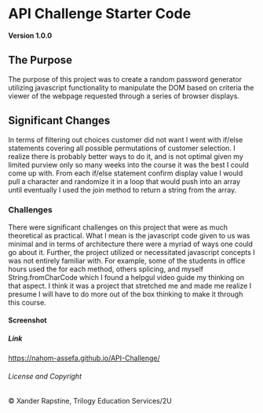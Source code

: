 # API Challenge Starter Code

**Version 1.0.0**

## The Purpose
The purpose of this project was to create a random password generator utilizing javascript functionality to manipulate the DOM based on criteria the viewer of the webpage requested through a series of browser displays.

## Significant Changes
In terms of filtering out choices customer did not want I went with if/else statements covering all possible permutations of customer selection. I realize there is probably better ways to do it, and is not optimal given my limited purview only so many weeks into the course it was the best I could come up with. From each if/else statement confirm display value I would pull a character and randomize it in a loop that would push into an array until eventually I used the join method to return a string from the array.

### Challenges
There were significant challenges on this project that were as much theoretical as practical. What I mean is the javascript code given to us was minimal and in terms of architecture there were a myriad of ways one could go about it. Further, the project utilized or necessitated javascript concepts I was not entirely familiar with. For example, some of the students in office hours used the for each method, others splicing, and myself String.fromCharCode which I found a helpgul video guide my thinking on that aspect. I think it was a project that stretched me and made me realize I presume I will have to do more out of the box thinking to make it through this course.

#### Screenshot


##### Link
https://nahom-assefa.github.io/API-Challenge/

###### License and Copyright
© Xander Rapstine, Trilogy Education Services/2U